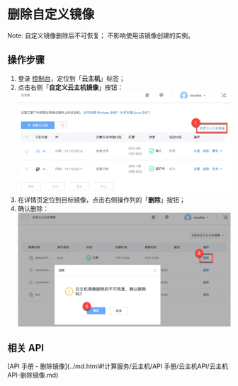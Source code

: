 # 删除自定义镜像

<span>Note:</span>
自定义镜像删除后不可恢复；
不影响使用该镜像创建的实例。

## 操作步骤

1. 登录 [控制台](https://c.163.com/dashboard#/m/win/)，定位到「**云主机**」标签；
2. 点击右侧「**自定义云主机镜像**」按钮：
![](../../image/使用指南-镜像-自定义镜像.png)
3. 在详情页定位到目标镜像，点击右侧操作列的「**删除**」按钮；
4. 确认删除：
![](../../image/使用指南-镜像-自定义镜像删除.png)

## 相关 API

[API 手册 - 删除镜像](../md.html#!计算服务/云主机/API 手册/云主机API/云主机API-删除镜像.md)
